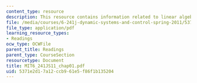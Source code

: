 ```yaml
---
content_type: resource
description: This resource contains information related to linear algebra review.
file: /media/courses/6-241j-dynamic-systems-and-control-spring-2011/5371e2d17a12ccb961e5f86f1b135204_MIT6_241JS11_chap01.pdf
file_type: application/pdf
learning_resource_types:
- Readings
ocw_type: OCWFile
parent_title: Readings
parent_type: CourseSection
resourcetype: Document
title: MIT6_241JS11_chap01.pdf
uid: 5371e2d1-7a12-ccb9-61e5-f86f1b135204
---
```

